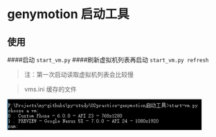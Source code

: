# genymotion 启动工具
## 使用
####启动
`start_vm.py`
####刷新虚拟机列表再启动
`start_vm.py refresh`


> 注：第一次启动读取虚拟机列表会比较慢
 
> vms.ini 缓存的文件

![预览](preview.png)
